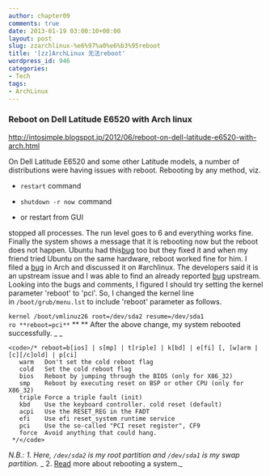 ```yaml
---
author: chapter09
comments: true
date: 2013-01-19 03:00:10+00:00
layout: post
slug: zzarchlinux-%e6%97%a0%e6%b3%95reboot
title: '[zz]ArchLinux 无法reboot'
wordpress_id: 946
categories:
- Tech
tags:
- ArchLinux
---
```


### Reboot on Dell Latitude E6520 with Arch linux


http://intosimple.blogspot.jp/2012/06/reboot-on-dell-latitude-e6520-with-arch.html





On Dell Latitude E6520 and some other Latitude models, a number of distributions were having issues with reboot. Rebooting by any method, viz. 



	
  * `restart` command

	
  * `shutdown -r now `command

	
  * or restart from GUI


stopped all processes. The run level goes to 6 and everything works fine. Finally the system shows a message that it is rebooting now but the reboot does not happen. Ubuntu had this[bug](https://bugs.launchpad.net/ubuntu/+source/linux/+bug/833705) too but they fixed it and when my friend tried Ubuntu on the same hardware, reboot worked fine for him. I filed a [bug](https://bugs.archlinux.org/task/30136) in Arch and discussed it on #archlinux. The developers said it is an upstream issue and I was able to find an already reported [bug](https://bugzilla.kernel.org/show_bug.cgi?id=42542) upstream. Looking into the bugs and comments, I figured I should try setting the kernel parameter 'reboot' to 'pci'. So, I changed the kernel line in `/boot/grub/menu.lst` to include 'reboot' parameter as follows.

`kernel /boot/vmlinuz26 root=/dev/sda2 resume=/dev/sda1 ro **reboot=pci**`
**
**
After the above change, my system rebooted successfully.
_ _

    
    <code>/* reboot=b[ios] | s[mp] | t[riple] | k[bd] | e[fi] [, [w]arm | [c][/c]old] | p[ci]
       warm   Don't set the cold reboot flag
       cold   Set the cold reboot flag
       bios   Reboot by jumping through the BIOS (only for X86_32)
       smp    Reboot by executing reset on BSP or other CPU (only for X86_32)
       triple Force a triple fault (init)
       kbd    Use the keyboard controller. cold reset (default)
       acpi   Use the RESET_REG in the FADT
       efi    Use efi reset_system runtime service
       pci    Use the so-called "PCI reset register", CF9
       force  Avoid anything that could hang.
     */</code>


_N.B.: 1. Here, `/dev/sda2` is my root partition and `/dev/sda1` is my swap partition._
_ 2. [Read](http://mjg59.livejournal.com/137313.html) more about rebooting a system._





